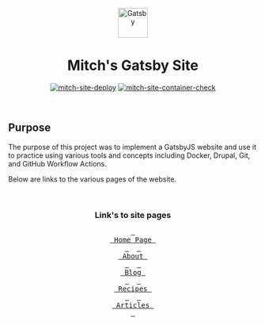 <p align="center">
  <a href="https://www.gatsbyjs.com/?utm_source=starter&utm_medium=readme&utm_campaign=minimal-starter">
    <img alt="Gatsby" src="https://www.gatsbyjs.com/Gatsby-Monogram.svg" width="60" />
  </a>
</p>
<h1 align="center">
  Mitch's Gatsby Site
</h1>

<div align='center'>
  
  [![mitch-site-deploy](https://github.com/Mitch-Winchester/gatsby_site/actions/workflows/main.yaml/badge.svg)](https://github.com/Mitch-Winchester/gatsby_site/actions/workflows/main.yaml?event=push)
[![mitch-site-container-check](https://github.com/Mitch-Winchester/gatsby_site/actions/workflows/container-check.yaml/badge.svg)](https://github.com/Mitch-Winchester/gatsby_site/actions/workflows/container-check.yaml)

<br/>

</div>

## Purpose

<p>
  The purpose of this project was to implement a GatsbyJS website and use it to practice using various tools and concepts including Docker, Drupal, Git, and GitHub Workflow Actions.
</p>
<p>
  Below are links to the various pages of the website.
</p>

<br/>
<h3 align='center'>Link's to site pages</h3>
<div align='center'>

[<kbd> <br> Home Page <br> </kbd>](https://student02.wendell.tech)&nbsp;&nbsp;&nbsp;
[<kbd> <br> About <br> </kbd>](https://student02.wendell.tech/about)&nbsp;&nbsp;&nbsp;
[<kbd> <br> Blog <br> </kbd>](https://student02.wendell.tech/blog)&nbsp;&nbsp;&nbsp;
[<kbd> <br> Recipes <br> </kbd>](https://student02.wendell.tech/recipes)&nbsp;&nbsp;&nbsp;
[<kbd> <br> Articles <br> </kbd>](https://student02.wendell.tech/articles)

</div>
